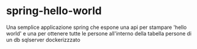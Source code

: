 # spring-hello-world
Una semplice applicazione spring che espone una api per stampare 'hello world' e una per ottenere tutte le persone all'interno della tabella persone di un db sqlserver dockerizzzato
